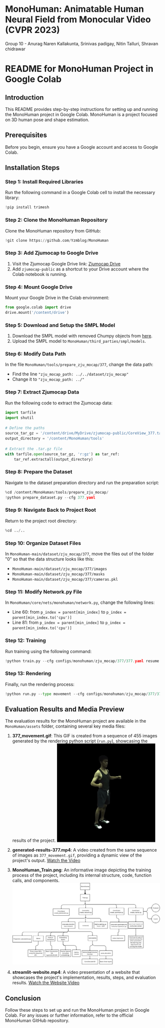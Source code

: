 # MonoHuman: Animatable Human Neural Field from Monocular Video (CVPR 2023)
Group 10 - Anurag Naren Kallakunta, Srinivas padigay, Nitin Talluri, Shravan chidrawar

# README for MonoHuman Project in Google Colab

## Introduction
This README provides step-by-step instructions for setting up and running the MonoHuman project in Google Colab. MonoHuman is a project focused on 3D human pose and shape estimation.

## Prerequisites
Before you begin, ensure you have a Google account and access to Google Colab.

## Installation Steps

### Step 1: Install Required Libraries
Run the following command in a Google Colab cell to install the necessary library:
```python
!pip install trimesh
```

### Step 2: Clone the MonoHuman Repository
Clone the MonoHuman repository from GitHub:
```python
!git clone https://github.com/Yzmblog/MonoHuman
```

### Step 3: Add Zjumocap to Google Drive
1. Visit the Zjumocap Google Drive link: [Zjumocap Drive](https://drive.google.com/drive/u/2/folders/16GgIYBidWL5a9rjcA13oKbX22wTT5xMo)
2. Add `zjumocap-public` as a shortcut to your Drive account where the Colab notebook is running.

### Step 4: Mount Google Drive
Mount your Google Drive in the Colab environment:
```python
from google.colab import drive
drive.mount('/content/drive')
```

### Step 5: Download and Setup the SMPL Model
1. Download the SMPL model with removed Chumpy objects from [here](https://drive.google.com/file/d/1i_pY4L8LjT6wImakKisS347oJEo81Tvz/view?usp=sharing).
2. Upload the SMPL model to `MonoHuman/third_parties/smpl/models`.

### Step 6: Modify Data Path
In the file `MonoHuman/tools/prepare_zju_mocap/377`, change the data path:
- Find the line `"zju_mocap_path: ../../dataset/zju_mocap"`
- Change it to `"zju_mocap_path: ../"`

### Step 7: Extract Zjumocap Data
Run the following code to extract the Zjumocap data:
```python
import tarfile
import shutil

# Define the paths
source_tar_gz = '/content/drive/MyDrive/zjumocap-public/CoreView_377.tar.gz'
output_directory = '/content/MonoHuman/tools'

# Extract the .tar.gz file
with tarfile.open(source_tar_gz, 'r:gz') as tar_ref:
    tar_ref.extractall(output_directory)
```

### Step 8: Prepare the Dataset
Navigate to the dataset preparation directory and run the preparation script:
```python
%cd /content/MonoHuman/tools/prepare_zju_mocap/
!python prepare_dataset.py --cfg 377.yaml
```

### Step 9: Navigate Back to Project Root
Return to the project root directory:
```python
%cd ../..
```

### Step 10: Organize Dataset Files
In `MonoHuman-main/dataset/zju_mocap/377`, move the files out of the folder "0" so that the data structure looks like this:
- `MonoHuman-main/dataset/zju_mocap/377/images`
- `MonoHuman-main/dataset/zju_mocap/377/masks`
- `MonoHuman-main/dataset/zju_mocap/377/cameras.pkl`

### Step 11: Modify Network.py File
In `MonoHuman/core/nets/monohuman/network.py`, change the following lines:
- Line 60: from `p_index = parent[min_index]` to `p_index = parent[min_index.to('cpu')]`
- Line 81: from `p_index = parent[min_index]` to `p_index = parent[min_index.to('cpu')]`

### Step 12: Training
Run training using the following command:
```python
!python train.py --cfg configs/monohuman/zju_mocap/377/377.yaml resume False
```

### Step 13: Rendering
Finally, run the rendering process:
```python
!python run.py --type movement --cfg configs/monohuman/zju_mocap/377/377.yaml
```

## Evaluation Results and Media Preview
The evaluation results for the MonoHuman project are available in the `MonoHuman/assets` folder, containing several key media files:

1. **377_movement.gif**: This GIF is created from a sequence of 455 images generated by the rendering python script (`run.py`), showcasing the results of the project.  ![377 Movement GIF](https://raw.githubusercontent.com/anurag2108/MonoHuman-Team10/main/assets/377_movement.gif)

2. **generated-results-377.mp4**: A video created from the same sequence of images as `377_movement.gif`,
 providing a dynamic view of the project's output. [Watch the Video](https://github.com/anurag2108/MonoHuman-Team10/blob/main/assets/generated-results-377.mp4)

3. **MonoHuman_Train.png**: An informative image depicting the training process of the project, including its internal structure, code, function calls, and components. ![MonoHuman Training Process](https://raw.githubusercontent.com/anurag2108/MonoHuman-Team10/main/assets/MonoHuman_Train.png)

4. **streamlit-website.mp4**: A video presentation of a website that showcases the project's implementation, results, steps, and evaluation results. [Watch the Website Video](https://github.com/anurag2108/MonoHuman-Team10/blob/main/assets/streamlit-website.mp4)


## Conclusion
Follow these steps to set up and run the MonoHuman project in Google Colab. For any issues or further information, refer to the official MonoHuman GitHub repository.
